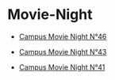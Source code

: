 # Movie-Night

- [Campus Movie Night N°46](2021118-Campus-Movie-Night-N46.md)

- [Campus Movie Night N°43](20211028-Campus-Movie-Night-N43.md)

- [Campus Movie Night N°41](20211014_Movie_Night.md)
